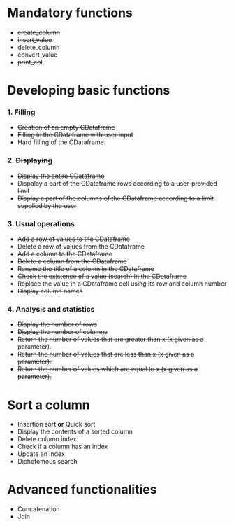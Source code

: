 
# Mandatory functions

* ~~create_column~~
* ~~insert_value~~
* delete_column 
* ~~convert_value~~
* ~~print_col~~

# Developing basic functions 
### 1. Filling
* ~~Creation of an empty CDataframe~~
* ~~Filling in the CDataframe with user input~~
* Hard filling of the CDataframe


### 2. ~~Displaying~~
* ~~Display the entire CDataframe~~
* ~~Dispalay a part of the CDataframe rows according to a user-provided limit~~
* ~~Display a part of the columns of the CDataframe according to a limit supplied by the user~~

### 3. Usual operations
* ~~Add a row of values to the CDataframe~~
* ~~Delete a row of values from the CDataframe~~
* ~~Add a column to the CDataframe~~
* ~~Delete a column from the CDataframe~~
* ~~Rename the title of a column in the CDataframe~~
* ~~Check the existence of a value (search) in the CDataframe~~
* ~~Replace the value in a CDataframe cell using its row and column number~~
* ~~Display column names~~

### 4. Analysis and statistics
* ~~Display the number of rows~~
* ~~Display the number of columns~~
* ~~Return the number of values that are greater than x (x given as a parameter).~~
* ~~Return the number of values that are less than x (x given as a parameter).~~
* ~~Return the number of values which are equal to x (x given as a parameter).~~

# Sort a column
* Insertion sort **or** Quick sort
* Display the contents of a sorted column
* Delete column index
* Check if a column has an index
* Update an index
* Dichotomous search

# Advanced functionalities
* Concatenation
* Join

